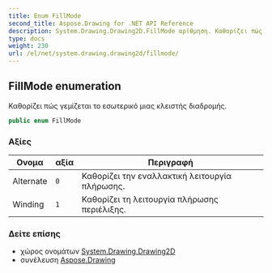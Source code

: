 ```yaml
---
title: Enum FillMode
second_title: Aspose.Drawing for .NET API Reference
description: System.Drawing.Drawing2D.FillMode αρίθμηση. Καθορίζει πώς γεμίζεται το εσωτερικό μιας κλειστής διαδρομής.
type: docs
weight: 230
url: /el/net/system.drawing.drawing2d/fillmode/
---
```

## FillMode enumeration

Καθορίζει πώς γεμίζεται το εσωτερικό μιας κλειστής διαδρομής.

```csharp
public enum FillMode
```

### Αξίες

| Ονομα | αξία | Περιγραφή |
| --- | --- | --- |
| Alternate | `0` | Καθορίζει την εναλλακτική λειτουργία πλήρωσης. |
| Winding | `1` | Καθορίζει τη λειτουργία πλήρωσης περιέλιξης. |

### Δείτε επίσης

* χώρος ονομάτων [System.Drawing.Drawing2D](../../system.drawing.drawing2d/)
* συνέλευση [Aspose.Drawing](../../)


